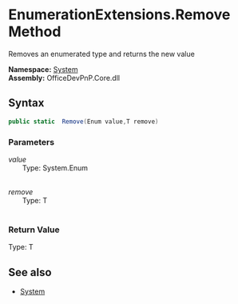 # EnumerationExtensions.Remove Method  
Removes an enumerated type and returns the new value  

**Namespace:** [System](System.md)  
**Assembly:** OfficeDevPnP.Core.dll  
## Syntax
```C#
public static  Remove(Enum value,T remove)
```
### Parameters
*value*  
&emsp;&emsp;Type: System.Enum  
&emsp;&emsp;  
  
*remove*  
&emsp;&emsp;Type: T  
&emsp;&emsp;  
  
### Return Value
Type: T  

## See also
- [System](System.md)
